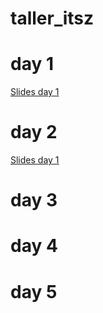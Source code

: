 # taller_itsz

# day 1

[Slides day 1](https://docs.google.com/presentation/d/1W_Uut55RFo7HS19uLdRQrTjGuOWBcrlC/edit?usp=sharing&ouid=112454259737266877874&rtpof=true&sd=true)

# day 2
[Slides day 1](https://docs.google.com/presentation/d/13hRnsMY3ACgLHxnd66zOcpMg7Wo77cCt/edit?usp=sharing&ouid=112454259737266877874&rtpof=true&sd=true)

# day 3

# day 4

# day 5

